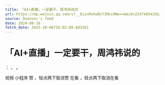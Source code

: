 ```yaml
---
title: 「AI+直播」一定要干，周鸿祎说的
url: https://mp.weixin.qq.com/s?__biz=MzkwNjY1Mzc0Nw==&mid=2247485433&idx=1&sn=19bd9748e4f402f7b92017dd89872843
source: Doonsec's feed
date: 2024-08-16
fetch_date: 2025-10-06T18:02:09.883361
---
```


# 「AI+直播」一定要干，周鸿祎说的

：
，
。

视频
小程序
赞
，轻点两下取消赞
在看
，轻点两下取消在看